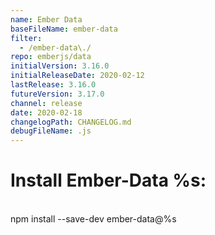 ```yaml
---
name: Ember Data
baseFileName: ember-data
filter:
  - /ember-data\./
repo: emberjs/data
initialVersion: 3.16.0
initialReleaseDate: 2020-02-12
lastRelease: 3.16.0
futureVersion: 3.17.0
channel: release
date: 2020-02-18
changelogPath: CHANGELOG.md
debugFileName: .js
---
```

# Install Ember-Data %s:
<br>
npm install --save-dev ember-data@%s
